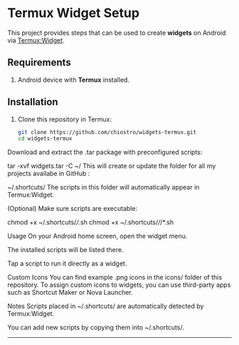 # Termux Widget Setup

This project provides steps that can be used to create **widgets** on Android via [Termux:Widget](https://wiki.termux.com/wiki/Termux:Widget).

## Requirements
1. Android device with **Termux** installed.   

## Installation

1. Clone this repository in Termux:
   ```bash
   git clone https://github.com/chiostro/widgets-termux.git
   cd widgets-termux
Download and extract the .tar package with preconfigured scripts:

tar -xvf widgets.tar -C ~/
This will create or update the folder for all my projects availabe in GitHub :

~/.shortcuts/
The scripts in this folder will automatically appear in Termux:Widget.

(Optional) Make sure scripts are executable:

chmod +x ~/.shortcuts/*/*.sh 
chmod +x ~/.shortcuts/*/*/*.sh

Usage
On your Android home screen, open the widget menu.

The installed scripts will be listed there.

Tap a script to run it directly as a widget.

Custom Icons
You can find example .png icons in the icons/ folder of this repository.
To assign custom icons to widgets, you can use third-party apps such as Shortcut Maker or Nova Launcher.

Notes
Scripts placed in ~/.shortcuts/ are automatically detected by Termux:Widget.

You can add new scripts by copying them into ~/.shortcuts/.


---
